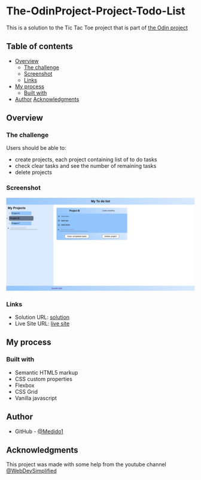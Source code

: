 # The-OdinProject-Project-Todo-List

This is a solution to the Tic Tac Toe project that is part of <a href="https://www.theodinproject.com/lessons/node-path-javascript-todo-list" target="_blank">the Odin project</a>

## Table of contents

- [Overview](#overview)
  - [The challenge](#the-challenge)
  - [Screenshot](#screenshot)
  - [Links](#links)
- [My process](#my-process)
  - [Built with](#built-with)
- [Author](#author)
  [Acknowledgments](#acknowledgments)

## Overview

### The challenge

Users should be able to:

- create projects, each project containing list of to do tasks
- check clear tasks and see the number of remaining tasks
- delete projects

### Screenshot

![](./img/screenshot.png)


### Links

- Solution URL: [solution](https://github.com/Medido1/The-OdinProject-Project-Todo-List)
- Live Site URL: [live site]()

## My process

### Built with

- Semantic HTML5 markup
- CSS custom properties
- Flexbox
- CSS Grid
- Vanilla javascript

## Author

- GitHub - [@Medido1](https://github.com/Medido1)

## Acknowledgments

This project was made with some help from the youtube channel [@WebDevSimplified](https://www.youtube.com/@WebDevSimplified)

